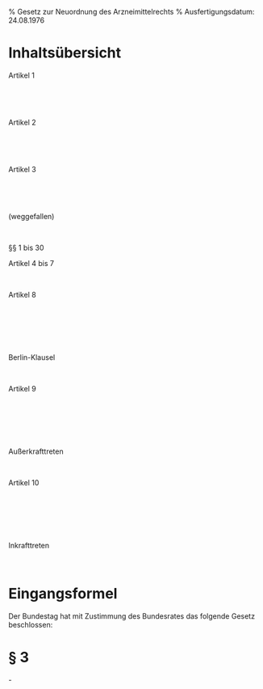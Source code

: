 % Gesetz zur Neuordnung des Arzneimittelrechts
% Ausfertigungsdatum: 24.08.1976
 
# Inhaltsübersicht

Artikel 1

 

 

Artikel 2

 

 

Artikel 3

 

 

(weggefallen)

 

§§ 1 bis 30

Artikel 4 bis 7

 

Artikel 8

 

 

 

Berlin-Klausel

 

Artikel 9

 

 

 

Außerkrafttreten

 

Artikel 10

 

 

 

Inkrafttreten

 

# Eingangsformel

Der Bundestag hat mit Zustimmung des Bundesrates das folgende Gesetz beschlossen:

# § 3

\-
